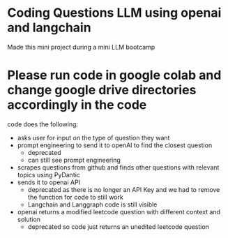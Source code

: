 # Coding Questions LLM using openai and langchain
Made this mini project during a mini LLM bootcamp

# Please run code in google colab and change google drive directories accordingly in the code

code does the following:
- asks user for input on the type of question they want
- prompt engineering to send it to openAI to find the closest question
  - deprecated
  - can still see prompt engineering
- scrapes questions from github and finds other questions with relevant topics using PyDantic
- sends it to openai API
  - deprecated as there is no longer an API Key and we had to remove the function for code to still work
  - Langchain and Langgraph code is still visible
- openai returns a modified leetcode question with different context and solution
  - deprecated so code just returns an unedited leetcode question
